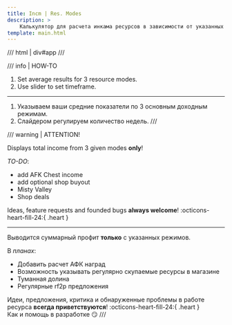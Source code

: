 ```yaml
---
title: Incm | Res. Modes
description: >
    Калькулятор для расчета инкама ресурсов в зависимости от указанных данных.
template: main.html
---
```


/// html | div#app
///

/// info | HOW-TO

1. Set average results for 3 resource modes.
2. Use slider to set timeframe.

***

1. Указываем ваши средние показатели по 3 основным доходным режимам.
2. Слайдером регулируем количество недель.
///

/// warning | ATTENTION!

Displays total income from 3 given modes **only**!

_TO-DO_:

- add AFK Chest income
- add optional shop buyout
- Misty Valley
- Shop deals

Ideas, feature requests and founded bugs **always welcome**!
:octicons-heart-fill-24:{ .heart }  

***

Выводится суммарный профит **только** с указанных режимов.

В _планах_:

- Добавить расчет АФК наград
- Возможность указывать регулярно скупаемые ресурсы в магазине
- Туманная долина
- Регулярные rf2p предложения

Идеи, предложения, критика и обнаруженные проблемы в работе ресурса **всегда приветствуются**!
:octicons-heart-fill-24:{ .heart }  
Как и помощь в разработке 😏
///
